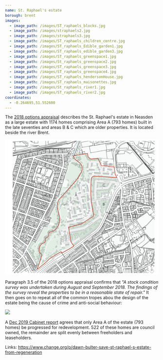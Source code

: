 ```yaml
---
name: St. Raphael's estate 
borough: brent
images:
  - image_path: /images/ST_raphaels_blocks.jpg
  - image_path: /images/straphaels2.jpg
  - image_path: /images/straphaels3.jpg
  - image_path: /images/ST_raphaels_children_centre.jpg
  - image_path: /images/ST_raphaels_Edible_garden1.jpg
  - image_path: /images/ST_raphaels_edible_garden3.jpg
  - image_path: /images/ST_raphaels_greenspace1.jpg
  - image_path: /images/St_raphaels_greenspace2.jpg
  - image_path: /images/ST_raphaels_greenspace3.jpg
  - image_path: /images/ST_raphaels_greenspace4.jpg
  - image_path: /images/ST_raphaels_hendersonHouse.jpg
  - image_path: /images/ST_raphaels_maisonettes.jpg
  - image_path: /images/St_raphaels_river1.jpg
  - image_path: /images/ST_raphaels_river2.jpg
coordinates:
  - -0.264695,51.552600
---
```

The [2018 options appraisal](http://democracy.brent.gov.uk/documents/s74722/07.%20St%20Raphaels%20Estate%20Cabinet%20Report.pdf) describes the St. Raphael's estate in Neasden as a large estate with 1174 homes comprising Area A (793 homes) built in the late seventies and areas B & C which are older properties. It is located beside the river Brent.

![](/images/raphaelboundary.png)

Paragraph 3.5 of the 2018 options appraisal confirms that _"A stock condition survey was undertaken during August and September 2018. The findings of the survey reveal the properties to be in a reasonable state of repair."_ It then goes on to repeat all of the common tropes abou the design of the estate being the cause of crime and anti-social behaviour: 

![](/images/raphaelcrime.png)

A [Dec 2019 Cabinet report](http://democracy.brent.gov.uk/documents/s92415/09.%20Cabinet%20Report_Future%20St%20Raphaels%20Masterplanning_Final%2026%2011%2019.pdf) agrees that only Area A of the estate (793 homes) be progressed for redevelopment. 522 of these homes are council owned, the remainder are split evenly between freeholders and leaseholders.


Links:
https://www.change.org/p/dawn-bulter-save-st-raphael-s-estate-from-regeneration

